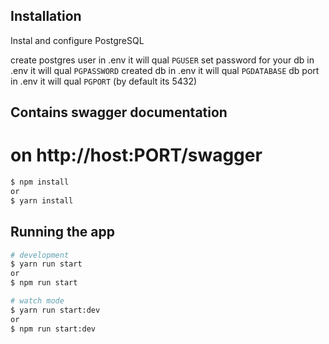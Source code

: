 ## Installation

Instal and configure PostgreSQL

create postgres user in .env it will qual `PGUSER`
set password for your db in .env it will qual `PGPASSWORD`
created db in .env it will qual `PGDATABASE`
db port in .env it will qual `PGPORT` (by default its 5432)


## Contains swagger documentation
# on http://host:PORT/swagger

```bash
$ npm install
or
$ yarn install
```

## Running the app

```bash
# development
$ yarn run start
or
$ npm run start

# watch mode
$ yarn run start:dev
or
$ npm run start:dev


```


